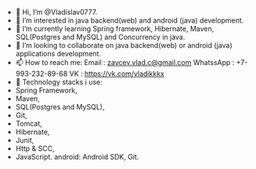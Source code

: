 - 👋 Hi, I’m @Vladislav0777.
- 👀 I’m interested in java backend(web) and android (java) development.
- 🌱 I’m currently learning Spring framework, Hibernate, Maven, SQL(Postgres and MySQL) and Concurrency in java.
- 💞️ I’m looking to collaborate on java backend(web) or android (java) applications development.
- 📫 How to reach me:
        Email        : zaycev.vlad.c@gmail.com
        WhatssApp    : +7-993-232-89-68
        VK           : https://vk.com/vladikkkx
- 💼 Technology stacks i use: 
- Spring Framework, 
- Maven, 
- SQL(Postgres and MySQL), 
- Git, 
- Tomcat, 
- Hibernate,
- Junit,
- Http & SCC,
- JavaScript.
android: Android SDK, Git.
<!---
Vladislav0777/Vladislav0777 is a ✨ special ✨ repository because its `README.md` (this file) appears on your GitHub profile.
You can click the Preview link to take a look at your changes.
--->
